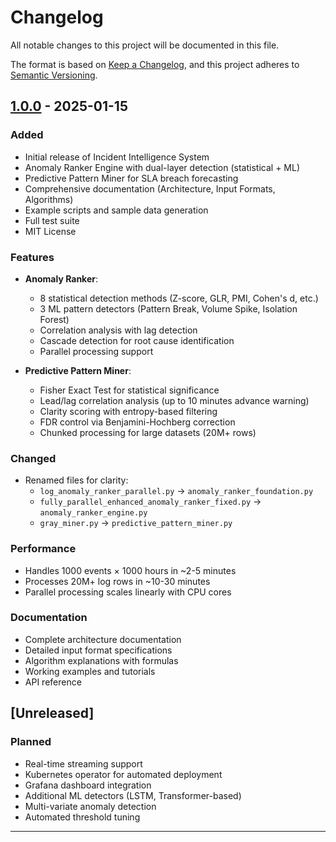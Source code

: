 # Changelog

All notable changes to this project will be documented in this file.

The format is based on [Keep a Changelog](https://keepachangelog.com/en/1.0.0/),
and this project adheres to [Semantic Versioning](https://semver.org/spec/v2.0.0.html).

## [1.0.0] - 2025-01-15

### Added
- Initial release of Incident Intelligence System
- Anomaly Ranker Engine with dual-layer detection (statistical + ML)
- Predictive Pattern Miner for SLA breach forecasting
- Comprehensive documentation (Architecture, Input Formats, Algorithms)
- Example scripts and sample data generation
- Full test suite
- MIT License

### Features
- **Anomaly Ranker**:
  - 8 statistical detection methods (Z-score, GLR, PMI, Cohen's d, etc.)
  - 3 ML pattern detectors (Pattern Break, Volume Spike, Isolation Forest)
  - Correlation analysis with lag detection
  - Cascade detection for root cause identification
  - Parallel processing support
  
- **Predictive Pattern Miner**:
  - Fisher Exact Test for statistical significance
  - Lead/lag correlation analysis (up to 10 minutes advance warning)
  - Clarity scoring with entropy-based filtering
  - FDR control via Benjamini-Hochberg correction
  - Chunked processing for large datasets (20M+ rows)

### Changed
- Renamed files for clarity:
  - `log_anomaly_ranker_parallel.py` → `anomaly_ranker_foundation.py`
  - `fully_parallel_enhanced_anomaly_ranker_fixed.py` → `anomaly_ranker_engine.py`
  - `gray_miner.py` → `predictive_pattern_miner.py`

### Performance
- Handles 1000 events × 1000 hours in ~2-5 minutes
- Processes 20M+ log rows in ~10-30 minutes
- Parallel processing scales linearly with CPU cores

### Documentation
- Complete architecture documentation
- Detailed input format specifications
- Algorithm explanations with formulas
- Working examples and tutorials
- API reference

## [Unreleased]

### Planned
- Real-time streaming support
- Kubernetes operator for automated deployment
- Grafana dashboard integration
- Additional ML detectors (LSTM, Transformer-based)
- Multi-variate anomaly detection
- Automated threshold tuning

---

[1.0.0]: https://github.com/yourusername/incident-intelligence-system/releases/tag/v1.0.0
